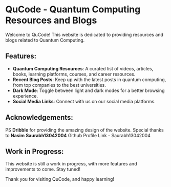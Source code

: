 # QuCode - Quantum Computing Resources and Blogs

Welcome to QuCode! This website is dedicated to providing resources and blogs related to Quantum Computing.

## Features:
- **Quantum Computing Resources**: A curated list of videos, articles, books, learning platforms, courses, and career resources.
- **Recent Blog Posts**: Keep up with the latest posts in quantum computing, from top companies to the best universities.
- **Dark Mode**: Toggle between light and dark modes for a better browsing experience.
- **Social Media Links**: Connect with us on our social media platforms.

## Acknowledgements:
PS
**Dribble** for providing the amazing design of the website. Special thanks to **Nasim** **Saurabh13042004** Github Profile Link - Saurabh13042004

## Work in Progress:
This website is still a work in progress, with more features and improvements to come. Stay tuned!

Thank you for visiting QuCode, and happy learning!

